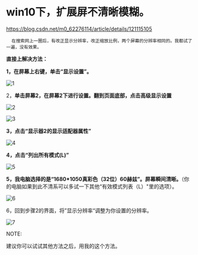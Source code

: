 # win10下，扩展屏不清晰模糊。



https://blog.csdn.net/m0_62276114/article/details/121115105

 

      在搜索网上一圈后，有改正显示分辨率，改正缩放比例，两个屏幕的分辨率相同的。我都试了一遍，没有效果。

**直接上解决方法：**

**1，在屏幕上右键，单击“显示设置”。**

![1](assets/1.png)

 2，**单击屏幕2，在屏幕2下进行设置。翻到页面底部，点击高级显示设置**

![2](assets/2.png)



 ![3](assets/3.png)

 **3，点击“显示器2的显示适配器属性”**

![4](assets/4.png)

**4，点击“列出所有模式(L)”**

![5](assets/5.png)

**5，我电脑选择的是“1680\*1050真彩色（32位）60赫兹”。屏幕瞬间清晰。**（你的电脑如果到此不清系可以多试一下其他“有效模式列表（L）"里的选项）。

![6](assets/6.png)

6，回到步骤2的界面，将”显示分辨率“调整为你设置的分辨率。

![7](assets/7.png)

NOTE:

建议你可以试试其他方法之后，用我的这个方法。